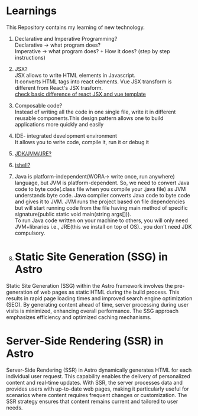 # Learnings
This Repository contains my learning of new technology. 

1) Declarative and Imperative Programming? <br>
    Declarative -> what program does? <br>
    Imperative -> what program does? + How it does? (step by step instructions)

2) JSX?<br>
   JSX allows to write HTML elements in Javascript. <br>
   It converts HTML tags into react elements. Vue JSX transform is different from React's JSX trasform. <br>
   [check basic difference of react JSX and vue template](https://www.freecodecamp.org/news/reacts-jsx-vs-vue-s-templates-a-showdown-on-the-front-end-b00a70470409/#:~:text=Vue%20takes%20a%20different%20approach,file%2C%20while%20Vue%20templates%20are.)

3) Composable code?<br>
    Instead of writing all the code in one single file, write it in different reusable components.This design pattern allows one     to build applications more quickly and easily

4) IDE- integrated development environment<br>
    It allows you to write code, compile it, run it or debug it 

5) [JDK/JVM/JRE?](https://www.geeksforgeeks.org/difference-between-jdk-and-jre-in-java/)

6) [jshell?](https://www.geeksforgeeks.org/jshell-java-9-new-feature/)

7) Java is  platform-independent(WORA-> write once, run anywhere) language, but JVM is platform-dependent. So, we need to convert Java code to byte code(.class file when you compile your .java file) as JVM understands byte code. Java compiler converts Java code to byte code and gives it to JVM. JVM runs the project based on file dependencies but will start running code from the file having main method of specific signature(public static void main(string args[])). \
    To run Java code written on your machine to others, you will only need JVM+libraries i.e., JRE(this we install on top of OS).. you don't need JDK compulsory.

8) # Static Site Generation (SSG) in Astro

Static Site Generation (SSG) within the Astro framework involves the pre-generation of web pages as static HTML during the build process. This results in rapid page loading times and improved search engine optimization (SEO). By generating content ahead of time, server processing during user visits is minimized, enhancing overall performance. The SSG approach emphasizes efficiency and optimized caching mechanisms.

# Server-Side Rendering (SSR) in Astro

Server-Side Rendering (SSR) in Astro dynamically generates HTML for each individual user request. This capability enables the delivery of personalized content and real-time updates. With SSR, the server processes data and provides users with up-to-date web pages, making it particularly useful for scenarios where content requires frequent changes or customization. The SSR strategy ensures that content remains current and tailored to user needs.

   
   
